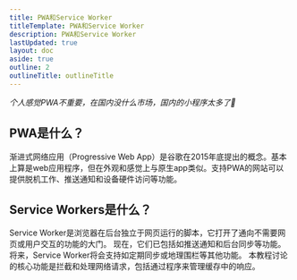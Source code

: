 ```yaml
---
title: PWA和Service Worker
titleTemplate: PWA和Service Worker
description: PWA和Service Worker
lastUpdated: true
layout: doc
aside: true
outline: 2
outlineTitle: outlineTitle
---
```


_个人感觉PWA不重要，在国内没什么市场，国内的小程序太多了:ghost:_

## PWA是什么？

渐进式网络应用（Progressive Web App）是谷歌在2015年底提出的概念。基本上算是web应用程序，但在外观和感觉上与原生app类似。支持PWA的网站可以提供脱机工作、推送通知和设备硬件访问等功能。


## Service Workers是什么？

Service Worker是浏览器在后台独立于网页运行的脚本，它打开了通向不需要网页或用户交互的功能的大门。 现在，它们已包括如推送通知和后台同步等功能。 将来，Service Worker将会支持如定期同步或地理围栏等其他功能。 本教程讨论的核心功能是拦截和处理网络请求，包括通过程序来管理缓存中的响应。

